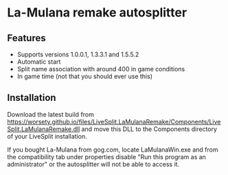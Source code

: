 # La-Mulana remake autosplitter

## Features

* Supports versions 1.0.0.1, 1.3.3.1 and 1.5.5.2
* Automatic start
* Split name association with around 400 in game conditions
* In game time (not that you should ever use this)

## Installation

Download the latest build from <https://worsety.github.io/files/LiveSplit.LaMulanaRemake/Components/LiveSplit.LaMulanaRemake.dll> and move this DLL to the Components directory of your LiveSplit installation.

If you bought La-Mulana from gog.com, locate LaMulanaWin.exe and from the compatibility tab under properties disable "Run this program as an administrator" or the autosplitter will not be able to access it.
